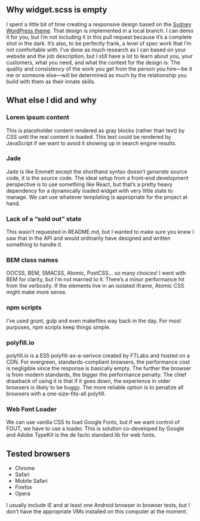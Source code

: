 ## Why widget.scss is empty

I spent a little bit of time creating a responsive design based on the [Sydney WordPress theme](https://wordpress.org/themes/sydney/). That design is implemented in a local branch. I can demo it for you, but I’m not including it in this pull request because it’s a complete shot in the dark. It’s also, to be perfectly frank, a level of spec work that I’m not comfortable with. I’ve done as much research as I can based on your website and the job description, but I still have a lot to learn about you, your customers, what you need, and what the context for the design is. The quality and consistency of the work you get from the person you hire—be it me or someone else—will be determined as much by the relationship you build with them as their innate skills.

## What else I did and why

### Lorem ipsum content

This is placeholder content rendered as gray blocks (rather than text) by CSS until the real content is loaded. This text could be rendered by JavaScript if we want to avoid it showing up in search engine results.

### Jade

Jade is like Emmett except the shorthand syntax doesn’t *generate* source code, it *is* the source code. The ideal setup from a front-end development perspective is to use something like React, but that’s a pretty heavy dependency for a dynamically loaded widget with very little state to manage. We can use whatever templating is appropriate for the project at hand.

### Lack of a “sold out” state

This wasn’t requested in README.md, but I wanted to make sure you knew I saw that in the API and would ordinarily have designed and written something to handle it.

### BEM class names

OOCSS, BEM, SMACSS, Atomic, PostCSS... so many choices! I went with BEM for clarity, but I’m not married to it. There’s a minor performance hit from the verbosity. If the elements live in an isolated iframe, Atomic CSS might make more sense.

### npm scripts

I’ve used grunt, gulp and even makefiles way back in the day. For most purposes, npm scripts keep things simple.

### polyfill.io

polyfill.io is a ES5 polyfill-as-a-serivce created by FTLabs and hosted on a CDN. For evergreen, standards-compliant browsers, the performance cost is negligible since the response is basically empty. The further the browser is from modern standards, the bigger the performance penalty. The chief drawback of using it is that if it goes down, the experience in older browsers is likely to be buggy. The more reliable option is to penalize all browsers with a one-size-fits-all polyfill.

### Web Font Loader

We can use vanilla CSS to load Google Fonts, but if we want control of FOUT, we have to use a loader. This is solution co-developed by Google and Adobe TypeKit is the de facto standard lib for web fonts.

## Tested browsers

* Chrome
* Safari
* Mobile Safari
* Firefox
* Opera

I usually include IE and at least one Android browser in browser tests, but I don’t have the appropriate VMs installed on this computer at the moment.
